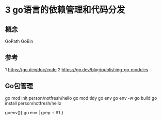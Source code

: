 # 3 go语言的依赖管理和代码分发
## 概念
GoPath
GoBin

## 参考
1 https://go.dev/doc/code
2 https://go.dev/blog/publishing-go-modules


## Go包管理
go mod init person/notfresh/hello
go mod tidy
go env 
go env -w 
go build 
go install person/notfresh/hello

goenv(){
    go env | grep -i $1
}